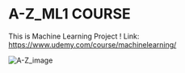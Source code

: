 # A-Z_ML1 COURSE
This is Machine Learning Project !
Link: https://www.udemy.com/course/machinelearning/


![A-Z_image](https://github.com/todor02/A-Z_ML1/assets/114268782/07c9e424-78f6-4159-bece-691ea0f2f5ed)
